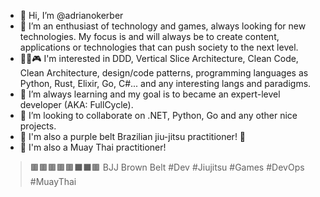 - 👋 Hi, I’m @adrianokerber
- 👀 I’m an enthusiast of technology and games, always looking for new technologies. My focus is and will always be to create content, applications or technologies that can push society to the next level.
- 👨‍💻🎮 I'm interested in DDD, Vertical Slice Architecture, Clean Code, Clean Architecture, design/code patterns, programming languages as Python, Rust, Elixir, Go, C#... and any interesting langs and paradigms.
- 🌱 I’m always learning and my goal is to became an expert-level developer (AKA: FullCycle).
- 💞️ I’m looking to collaborate on .NET, Python, Go and any other nice projects.
- 🥋 I'm also a purple belt Brazilian jiu-jitsu practitioner! 🤎
- 🥊 I'm also a Muay Thai practitioner!
>   🟫🟫🟫🟫🟫⬛⬛🟫 BJJ Brown Belt
#Dev #Jiujitsu #Games #DevOps #MuayThai

<!---
adrianokerber/adrianokerber is a ✨ special ✨ repository because its `README.md` (this file) appears on your GitHub profile.
You can click the Preview link to take a look at your changes.
--->
